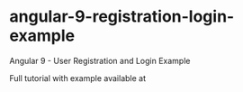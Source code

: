 # angular-9-registration-login-example

Angular 9 - User Registration and Login Example

Full tutorial with example available at 